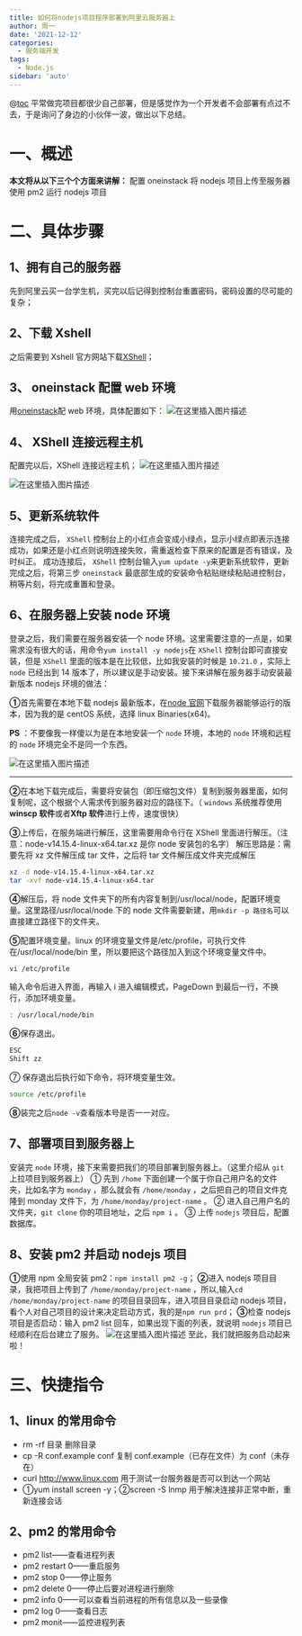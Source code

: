 ```yaml
---
title: 如何将nodejs项目程序部署到阿里云服务器上
author: 周一
date: '2021-12-12'
categories:
  - 服务端开发
tags:
  - Node.js
sidebar: 'auto'
---
```


@[toc](将nodejs项目程序部署到阿里云服务器上)
平常做完项目都很少自己部署，但是感觉作为一个开发者不会部署有点过不去，于是询问了身边的小伙伴一波，做出以下总结。

# 一、概述

**本文将从以下三个个方面来讲解：**
配置 oneinstack
将 nodejs 项目上传至服务器
使用 pm2 运行 nodejs 项目

# 二、具体步骤

## 1、拥有自己的服务器

先到阿里云买一台学生机，买完以后记得到控制台重置密码，密码设置的尽可能的复杂；

## 2、下载 Xshell

之后需要到 Xshell 官方网站下载[XShell](https://www.netsarang.com/en/xshell-download/)；

## 3、 oneinstack 配置 web 环境

用[oneinstack](https://oneinstack.com/auto/)配 web 环境，具体配置如下：
![在这里插入图片描述](https://img-blog.csdnimg.cn/20210207165920591.png?x-oss-process=image/watermark,type_ZmFuZ3poZW5naGVpdGk,shadow_10,text_aHR0cHM6Ly9ibG9nLmNzZG4ubmV0L3dlaXhpbl80NDgwMzc1Mw==,size_16,color_FFFFFF,t_70#)

## 4、 XShell 连接远程主机

配置完以后，XShell 连接远程主机；
![在这里插入图片描述](https://img-blog.csdnimg.cn/20210207165928878.png?x-oss-process=image/watermark,type_ZmFuZ3poZW5naGVpdGk,shadow_10,text_aHR0cHM6Ly9ibG9nLmNzZG4ubmV0L3dlaXhpbl80NDgwMzc1Mw==,size_16,color_FFFFFF,t_70#)

![在这里插入图片描述](https://img-blog.csdnimg.cn/20210207165939603.png?x-oss-process=image/watermark,type_ZmFuZ3poZW5naGVpdGk,shadow_10,text_aHR0cHM6Ly9ibG9nLmNzZG4ubmV0L3dlaXhpbl80NDgwMzc1Mw==,size_16,color_FFFFFF,t_70#)

## 5、更新系统软件

连接完成之后， `XShell` 控制台上的小红点会变成小绿点，显示小绿点即表示连接成功，如果还是小红点则说明连接失败，需重返检查下原来的配置是否有错误，及时纠正。
成功连接后， `XShell` 控制台输入`yum update -y`来更新系统软件，更新完成之后，将第三步 `oneinstack` 最底部生成的安装命令粘贴继续粘贴进控制台，稍等片刻，将完成重置和登录。

## 6、在服务器上安装 node 环境

登录之后，我们需要在服务器安装一个 node 环境。这里需要注意的一点是，如果需求没有很大的话，用命令`yum install -y nodejs`在 `XShell` 控制台即可直接安装，但是 `XShell` 里面的版本是在比较低，比如我安装的时候是 `10.21.0` ，实际上 `node` 已经出到 14 版本了，所以建议是手动安装。接下来讲解在服务器手动安装最新版本 nodejs 环境的做法：

**①**首先需要在本地下载 nodejs 最新版本，在[node 官网](https://nodejs.org/en/download/)下载服务器能够运行的版本，因为我的是 centOS 系统，选择 linux Binaries(x64)。

**PS** ：不要像我一样傻以为是在本地安装一个 `node` 环境，本地的 `node` 环境和远程的 `node` 环境完全不是同一个东西。

![在这里插入图片描述](https://img-blog.csdnimg.cn/20210207173124388.png?x-oss-process=image/watermark,type_ZmFuZ3poZW5naGVpdGk,shadow_10,text_aHR0cHM6Ly9ibG9nLmNzZG4ubmV0L3dlaXhpbl80NDgwMzc1Mw==,size_16,color_FFFFFF,t_70#)

---

**②**在本地下载完成后，需要将安装包（即压缩包文件）复制到服务器里面，如何复制呢，这个根据个人需求传到服务器对应的路径下。（ `windows` 系统推荐使用**winscp 软件**或者**Xftp 软件**进行上传，速度很快）

**③**上传后，在服务端进行解压，这里需要用命令行在 XShell 里面进行解压。（注意：node-v14.15.4-linux-x64.tar.xz 是你 node 安装包的名字）
解压思路是：需要先将 xz 文件解压成 tar 文件，之后将 tar 文件解压成文件夹完成解压

```bash
xz -d node-v14.15.4-linux-x64.tar.xz
tar -xvf node-v14.15.4-linux-x64.tar
```

**④**解压后，将 node 文件夹下的所有内容复制到/usr/local/node，配置环境变量。这里路径/usr/local/node 下的 node 文件需要新建，用`mkdir -p 路径名`可以直接建立路径下的文件夹。

**⑤**配置环境变量。linux 的环境变量文件是/etc/profile，可执行文件在/usr/local/node/bin 里，所以要把这个路径加入到这个环境变量文件中。

```bash
vi /etc/profile
```

输入命令后进入界面，再输入 i 进入编辑模式，PageDown 到最后一行，不换行，添加环境变量。

```bash
: /usr/local/node/bin
```

**⑥**保存退出。

```bash
ESC
Shift zz
```

⑦ 保存退出后执行如下命令，将环境变量生效。

```bash
source /etc/profile
```

**⑧**装完之后`node -v`查看版本号是否一一对应。

## 7、部署项目到服务器上

安装完 `node` 环境，接下来需要把我们的项目部署到服务器上。（这里介绍从 `git` 上拉项目到服务器上）
① 先到 `/home` 下面创建一个属于你自己用户名的文件夹，比如名字为 `monday` ，那么就会有 `/home/monday` ，之后把自己的项目文件克隆到 monday 文件下，为 `/home/monday/project-name` 。
② 进入自己用户名的文件夹，`git clone` 你的项目地址，之后 `npm i` 。
③ 上传 `nodejs` 项目后，配置数据库。

## 8、安装 pm2 并启动 nodejs 项目

**①**使用 npm 全局安装 pm2：`npm install pm2 -g`；
**②**进入 nodejs 项目目录，我把项目上传到了 `/home/monday/project-name` ，所以,输入`cd /home/monday/project-name` 的项目目录回车，进入项目目录启动 nodejs 项目，看个人对自己项目的设计来决定启动方式，我的是`npm run prd`；
**③**检查 nodejs 项目是否启动：输入 pm2 list 回车，如果出现下面的列表，就说明 `nodejs` 项目已经顺利在后台建立了服务。
![在这里插入图片描述](https://img-blog.csdnimg.cn/20210207193720217.png#pic_center)
至此，我们就把服务启动起来啦！

# 三、快捷指令

## 1、linux 的常用命令

- rm -rf 目录 删除目录
- cp -R conf.example conf 复制 conf.example（已存在文件）为 conf（未存在）
- curl http://www.linux.com 用于测试一台服务器是否可以到达一个网站
- ①yum install screen -y；②screen -S lnmp 用于解决连接非正常中断，重新连接会话

## 2、pm2 的常用命令

- pm2 list——查看进程列表
- pm2 restart 0——重启服务
- pm2 stop 0——停止服务
- pm2 delete 0——停止后要对进程进行删除
- pm2 info 0——可以查看当前进程的所有信息以及一些录像
- pm2 log 0——查看日志
- pm2 monit——监控进程列表
